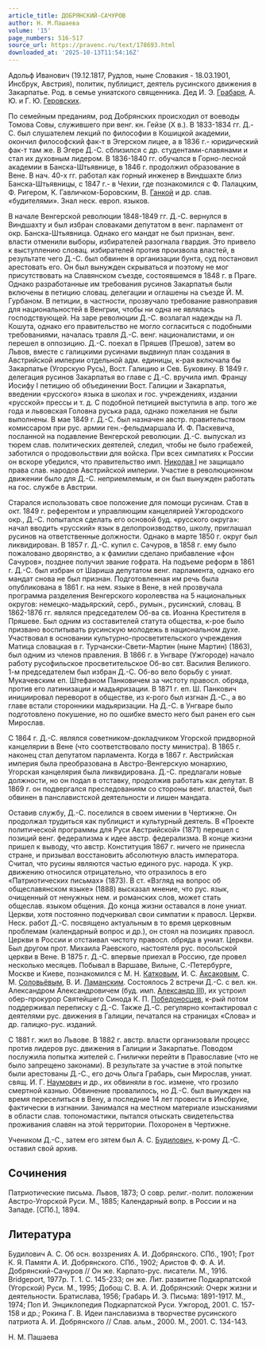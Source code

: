 ```yaml
---
article_title: ДОБРЯНСКИЙ-САЧУРОВ
author: Н. М.Пашаева
volume: '15'
page_numbers: 516-517
source_url: https://pravenc.ru/text/178693.html
downloaded_at: '2025-10-13T11:54:16Z'
---
```


Адольф Иванович (19.12.1817, Рудлов, ныне Словакия - 18.03.1901, Инсбрук, Австрия), политик, публицист, деятель русинского движения в Закарпатье. Род. в семье униатского священника. Дед И. Э. [Грабаря](https://pravenc.ru/text/Грабаря.html), А. Ю. и Г. Ю. [Геровских](https://pravenc.ru/text/Геровских.html).

По семейным преданиям, род Добрянских происходил от воеводы Томова Совы, служившего при венг. кн. Гейзе (X в.). В 1833-1834 гг. Д.-С. был слушателем лекций по философии в Кошицкой академии, окончил философский фак-т в Эгерском лицее, а в 1836 г.- юридический фак-т там же. В Эгере Д.-С. сблизился с др. студентами-славянами и стал их духовным лидером. В 1836-1840 гг. обучался в Горно-лесной академии в Банска-Штьявнице, в 1846 г. продолжил образование в Вене. В нач. 40-х гг. работал как горный инженер в Виндшахте близ Банска-Штьявницы, с 1847 г.- в Чехии, где познакомился с Ф. Палацким, Ф. Ригером, К. Гавличком-Боровским, В. [Ганкой](https://pravenc.ru/text/Ганкой.html) и др. слав. «будителями». Знал неск. европ. языков.

В начале Венгерской революции 1848-1849 гг. Д.-С. вернулся в Виндшахту и был избран словаками депутатом в венг. парламент от окр. Банска-Штьявница. Однако его мандат не был признан, венг. власти отменили выборы, избирателей разогнала гвардия. Это привело к выступлению словац. избирателей против произвола властей, в результате чего Д.-С. был обвинен в организации бунта, суд постановил арестовать его. Он был вынужден скрываться и поэтому не мог присутствовать на Славянском съезде, состоявшемся в 1848 г. в Праге. Однако разработанные им требования русинов Закарпатья были включены в петицию словац. делегации и оглашены на съезде Й. М. Гурбаном. В петиции, в частности, прозвучало требование равноправия для национальностей в Венгрии, чтобы ни одна не являлась господствующей. На заре революции Д.-С. возлагал надежды на Л. Кошута, однако его правительство не могло согласиться с подобными требованиями, началась травля Д.-С. венг. националистами, и он перешел в оппозицию. Д.-С. поехал в Пряшев (Прешов), затем во Львов, вместе с галицкими русинами выдвинул план создания в Австрийской империи отдельной адм. единицы, к-рая включала бы Закарпатье (Угорскую Русь), Вост. Галицию и Сев. Буковину. В 1849 г. делегация русинов Закарпатья во главе с Д.-С. вручила имп. Францу Иосифу I петицию об объединении Вост. Галиции и Закарпатья, введении «русского» языка в школах и гос. учреждениях, издании «русской» прессы и т. д. С подобной петицией выступила в апр. того же года и львовская Головна руська рада, однако пожелания не были выполнены. В мае 1849 г. Д.-С. был назначен австр. правительством комиссаром при рус. армии ген.-фельдмаршала И. Ф. Паскевича, посланной на подавление Венгерской революции. Д.-С. выпускал из тюрем слав. политических деятелей, следил, чтобы не было грабежей, заботился о продовольствии для войска. При всех симпатиях к России он вскоре убедился, что правительство имп. [Николая I](<https://pravenc.ru/text/Николай I.html>) не защищало права слав. народов Австрийской империи. Участие в революционном движении было для Д.-С. неприемлемым, и он был вынужден работать на гос. службе в Австрии.

Старался использовать свое положение для помощи русинам. Став в окт. 1849 г. референтом и управляющим канцелярией Ужгородского окр., Д.-С. попытался сделать его основой буд. «русского округа»: начал вводить «русский» язык в делопроизводство, школу, приглашал русинов на ответственные должности. Однако в марте 1850 г. округ был ликвидирован. В 1857 г. Д.-С. купил с. Сачуров, в 1858 г. ему было пожаловано дворянство, а к фамилии сделано прибавление «фон Сачуров», позднее получил звание гофрата. На подъеме реформ в 1861 г. Д.-С. был избран от Шариша депутатом венг. парламента, однако его мандат снова не был признан. Подготовленная им речь была опубликована в 1861 г. на нем. языке в Вене, в ней прозвучала программа разделения Венгерского королевства на 5 национальных округов: немецко-мадьярский, серб., румын., русинский, словац. В 1862-1876 гг. являлся председателем Об-ва св. Иоанна Крестителя в Пряшеве. Был одним из составителей статута общества, к-рое было призвано воспитывать русинскую молодежь в национальном духе. Участвовал в основании культурно-просветительского учреждения Матица словацкая в г. Турчански-Свети-Мартин (ныне Мартин) (1863), был одним из членов правления. В 1866 г. в Унгваре (Ужгороде) начало работу русофильское просветительское Об-во свт. Василия Великого. 1-м председателем был избран Д.-С. Об-во вело борьбу с униат. Мукачевским еп. Штефаном Панковичем за чистоту правосл. обряда, против его латинизации и мадьяризации. В 1871 г. еп. Ш. Панкович инициировал переворот в обществе, из к-рого был изгнан Д.-С., а во главе встали сторонники мадьяризации. На Д.-С. в Унгваре было подготовлено покушение, но по ошибке вместо него был ранен его сын Мирослав.

С 1864 г. Д.-С. являлся советником-докладчиком Угорской придворной канцелярии в Вене (что соответствовало посту министра). В 1865 г. наконец стал депутатом парламента. Когда в 1867 г. Австрийская империя была преобразована в Австро-Венгерскую монархию, Угорская канцелярия была ликвидирована. Д.-С. предлагали новые должности, но он подал в отставку, продолжив работать как депутат. В 1869 г. он подвергался преследованиям со стороны венг. властей, был обвинен в панславистской деятельности и лишен мандата.

Оставив службу, Д.-С. поселился в своем имении в Чертижне. Он продолжал трудиться как публицист и культурный деятель. В «Проекте политической программы для Руси Австрийской» (1871) перешел с позиций венг. федерализма к идее австр. федерализма. В конце жизни пришел к выводу, что австр. Конституция 1867 г. ничего не принесла стране, и призывал восстановить абсолютную власть императора. Считал, что русины являются частью единого рус. народа. К укр. движению относился отрицательно, что отразилось в его «Патриотических письмах» (1873). В ст. «Взгляд на вопрос об общеславянском языке» (1888) высказал мнение, что рус. язык, очищенный от ненужных нем. и романских слов, может стать общеслав. языком общения. До конца жизни оставался в лоне униат. Церкви, хотя постоянно подчеркивал свои симпатии к правосл. Церкви. Неск. работ Д.-С. посвящено актуальным в то время церковным проблемам (календарный вопрос и др.), он стоял на позициях правосл. Церкви в России и отстаивал чистоту правосл. обряда в униат. Церкви. Был другом прот. Михаила Раевского, настоятеля рус. посольской церкви в Вене. В 1875 г. Д.-С. впервые приехал в Россию, где провел несколько месяцев. Побывал в Варшаве, Вильне, С.-Петербурге, Москве и Киеве, познакомился с М. Н. [Катковым](https://pravenc.ru/text/Катковым.html), И. С. [Аксаковым](https://pravenc.ru/text/Аксаков.html), С. М. [Соловьёвым](https://pravenc.ru/text/Соловьёвым.html), В. И. [Ламанским](https://pravenc.ru/text/Ламанским.html). Состоялось 2 встречи Д.-С. с вел. кн. Александром Александровичем (буд. имп. [Александр III](<https://pravenc.ru/text/Александр III.html>)), их устроил обер-прокурор Святейшего Синода К. П. [Победоносцев](https://pravenc.ru/text/Победоносцев.html), к-рый потом поддерживал переписку с Д.-С. Также Д.-С. регулярно контактировал с деятелями рус. движения в Галиции, печатался на страницах «Слова» и др. галицко-рус. изданий.

С 1881 г. жил во Львове. В 1882 г. австр. власти организовали процесс против лидеров рус. движения в Галиции и Закарпатье. Поводом послужила попытка жителей с. Гнилички перейти в Православие (что не было запрещено законами). В результате за участие в этой попытке были арестованы Д.-С., его дочь Ольга Грабарь, сын Мирослав, униат. свящ. И. Г. [Наумович](https://pravenc.ru/text/Наумович.html) и др., их обвиняли в гос. измене, что грозило смертной казнью. Обвинение провалилось, но Д.-С. был вынужден на время переселиться в Вену, а последние 14 лет провести в Инсбруке, фактически в изгнании. Занимался на местном материале изысканиями в области слав. топономастики, пытался отыскать свидетельства проживания славян на этой территории. Похоронен в Чертижне.

Учеником Д.-С., затем его зятем был А. С. [Будилович](https://pravenc.ru/text/Будилович.html), к-рому Д.-С. оставил свой архив.

## Сочинения

Патриотические письма. Львов, 1873; О совр. религ.-полит. положении Австро-Угорской Руси. М., 1885; Календарный вопр. в России и на Западе. [СПб.], 1894.

## Литература

Будилович А. С. Об осн. воззрениях А. И. Добрянского. СПб., 1901; Грот К. Я. Памяти А. И. Добрянского. СПб., 1902; Аристов Ф. Ф. А. И. Добрянский-Сачуров // Он же. Карпато-рус. писатели. М., 1916. Bridgeport, 1977р. Т. 1. С. 145-233; он же. Лит. развитие Подкарпатской (Угорской) Руси. М., 1995; Добош С. В. А. И. Добрянский: Очерк жизни и деятельности. Братислава, 1956; Грабарь И. Э. Письма: 1891-1917. М., 1974; Поп И. Энциклопедия Подкарпатской Руси. Ужгород, 2001. С. 157-158 и др.; Рокина Г. В. Идеи панславизма в творчестве русинского патриота А. И. Добрянского // Слав. альм., 2000. М., 2001. С. 134-143.

Н. М.  Пашаева
